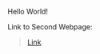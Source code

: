Hello World!

Link to Second Webpage:

> [Link]([http://a.com](https://numaanformoli.github.io/cse15l-lab-reports/new.html))
